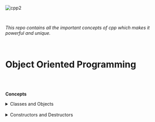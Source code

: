 ![cpp2](https://user-images.githubusercontent.com/83531337/160971771-8d8c2451-acfe-4313-8d61-bb802c1423a4.png)


<br>

 *This repo contains all the important concepts of cpp which makes it powerful and unique.*<br><br><br>
 
 
 
 # Object Oriented Programming
 
 <br><br>
 
 **Concepts**
 
 

<details>
           <summary>Classes and Objects</summary>
               <br>-Objects memory allocation & using Arrays in Classes<br>
               -Static Data member and Methods<br>
               -Array of Objects and Passing Objects as function Arguments<br>
               -Friend Functions<br>
               -Friend Classes and Member Friend Functions<br>
</details>

<br>
    
<details>
           <summary>Constructors and Destructors</summary>
           <br>-Default Constructors<br>
           -Parameterized Constructors<br>
           =Copy Constructors<br>
           =Constructors Overloading<br>
           -Constructors with default arguments<br>
           -Dynamic Initialization of Objects using Constructors<br>
           -Destructors<br>
</details>

<br>


   
 
 
 
 
 
 
